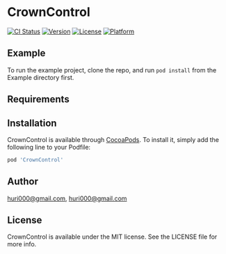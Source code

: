 # CrownControl

[![CI Status](https://img.shields.io/travis/huri000@gmail.com/CrownControl.svg?style=flat)](https://travis-ci.org/huri000@gmail.com/CrownControl)
[![Version](https://img.shields.io/cocoapods/v/CrownControl.svg?style=flat)](https://cocoapods.org/pods/CrownControl)
[![License](https://img.shields.io/cocoapods/l/CrownControl.svg?style=flat)](https://cocoapods.org/pods/CrownControl)
[![Platform](https://img.shields.io/cocoapods/p/CrownControl.svg?style=flat)](https://cocoapods.org/pods/CrownControl)

## Example

To run the example project, clone the repo, and run `pod install` from the Example directory first.

## Requirements

## Installation

CrownControl is available through [CocoaPods](https://cocoapods.org). To install
it, simply add the following line to your Podfile:

```ruby
pod 'CrownControl'
```

## Author

huri000@gmail.com, huri000@gmail.com

## License

CrownControl is available under the MIT license. See the LICENSE file for more info.
